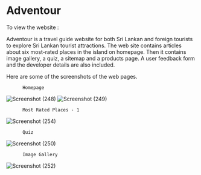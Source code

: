 # Adventour
To view the website :  

Adventour is a travel guide website for both Sri Lankan and foreign tourists to explore Sri Lankan tourist attractions. The web site contains articles about six most-rated places in the island on homepage. Then it contains image gallery, a quiz, a sitemap and a products page. A user feedback form and the developer details are also included. 

Here are some of the screenshots of the web pages. 

          Homepage
![Screenshot (248)](https://github.com/rehan-hansaja/Adventour/assets/138307240/8a587865-d49b-4cb2-b715-458014006a47)
![Screenshot (249)](https://github.com/rehan-hansaja/Adventour/assets/138307240/3ed57143-5e80-4764-a1bc-a4e862f14d31)


          Most Rated Places - 1
![Screenshot (254)](https://github.com/rehan-hansaja/Adventour/assets/138307240/934b17d8-2b8b-47a6-b86a-08d4c7aaaece)


          Quiz
![Screenshot (250)](https://github.com/rehan-hansaja/Adventour/assets/138307240/6af6acec-4116-48c0-9a4e-71f3043a58fa)


          Image Gallery
![Screenshot (252)](https://github.com/rehan-hansaja/Adventour/assets/138307240/77b98241-0407-4dfb-8107-c90dee295c96)

